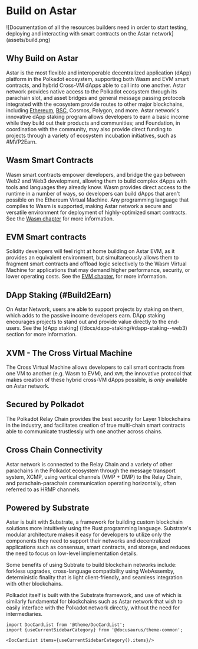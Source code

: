 # Build on Astar
![Documentation of all the resources builders need in order to start testing, deploying and interacting with smart contracts on the Astar network] (assets/build.png)

## Why Build on Astar
Astar is the most flexible and interoperable decentralized application (dApp) platform in the Polkadot ecosystem, supporting both Wasm and EVM smart contracts, and hybrid Cross-VM dApps able to call into one another. Astar network provides native access to the Polkadot ecosystem through its parachain slot, and asset bridges and general message passing protocols integrated with the ecosystem  provide routes to other major blockchains, including [Ethereum](https://cbridge.celer.network/#/transfer), [BSC](https://cbridge.celer.network/#/transfer), Cosmos, Polygon, and more. Astar network's innovative dApp staking program allows developers to earn a basic income while they build out their products and communities; and Foundation, in coordination with the community, may also provide direct funding to projects through a variety of ecosystem incubation initiatives, such as #MVP2Earn.

## Wasm Smart Contracts
Wasm smart contracts empower developers, and bridge the gap between Web2 and Web3 development, allowing them to build complex dApps with tools and languages they already know. Wasm provides direct access to the runtime in a number of ways, so developers can build dApps that aren't possible on the Ethereum Virtual Machine. Any programming language that compiles to Wasm is supported, making Astar network a secure and versatile environment for deployment of highly-optimized smart contracts. See the [Wasm chapter](/docs/build/wasm) for more information.

## EVM Smart contracts
Solidity developers will feel right at home building on Astar EVM, as it provides an equivalent environment, but simultaneously allows them to fragment smart contracts and offload logic selectively to the Wasm Virtual Machine for applications that may demand higher performance, security, or lower operating costs. See the [EVM chapter.](/docs/build/evm) for more information.

## DApp Staking (#Build2Earn)
On Astar Network, users are able to support projects by staking on them, which adds to the passive income developers earn. DApp staking encourages projects to stand out and provide value directly to the end-users. See the [dApp staking] (/docs/dapp-staking/#dapp-staking--web3) section for more information.

## XVM - The Cross Virtual Machine
The Cross Virtual Machine allows developers to call smart contracts from one VM to another (e.g. Wasm to EVM), and `XVM`, the innovative protocol that makes creation of these hybrid cross-VM dApps possible, is *only* available on Astar network.

## Secured by Polkadot
The Polkadot Relay Chain provides the best security for Layer 1 blockchains in the industry, and facilitates creation of true multi-chain smart contracts able to communicate trustlessly with one another across chains.

## Cross Chain Connectivity
Astar network is connected to the Relay Chain and a variety of other parachains in the Polkadot ecosystem through the message transport system, XCMP, using vertical channels (VMP + DMP) to the Relay Chain, and parachain-parachain communication operating horizontally, often referred to as HRMP channels.

## Powered by Substrate
Astar is built with Substrate, a framework for building custom blockchain solutions more intuitively using the Rust programming language. Substrate's modular architecture makes it easy for developers to utilize only the components they need to support their networks and decentralized applications such as consensus, smart contracts, and storage, and reduces the need to focus on low-level implementation details. 

Some benefits of using Subtrate to build blockchain networks include: forkless upgrades, cross-language compatibility using WebAssemby, deterministic finality that is light client-friendly, and seamless integration with other blockchains.

Polkadot itself is built with the Substrate framework, and use of which is similarly fundamental for blockchains such as Astar network that wish to easily interface with the Polkadot network directly, without the need for intermediaries.

```mdx-code-block
import DocCardList from '@theme/DocCardList';
import {useCurrentSidebarCategory} from '@docusaurus/theme-common';

<DocCardList items={useCurrentSidebarCategory().items}/>
```
